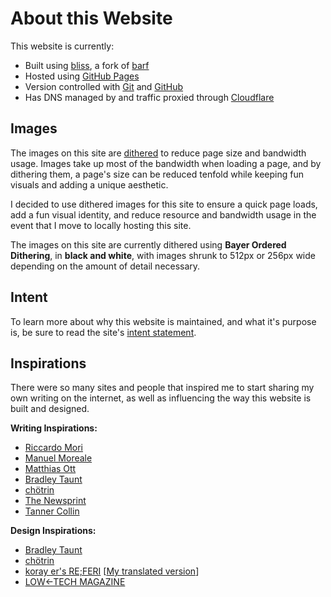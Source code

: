# About this Website

This website is currently:
- Built using [bliss](https://github.com/sohalsdr/bliss), a fork of [barf](https://git.sr.ht/~bt/barf)
- Hosted using [GitHub Pages](https://pages.github.com/)
- Version controlled with [Git](https://git-scm.com/) and [GitHub](https://github.com/ineedmore-coffee/main)
- Has DNS managed by and traffic proxied through [Cloudflare](https://www.cloudflare.com/dns/)

## Images

The images on this site are [dithered](https://en.wikipedia.org/wiki/Dither) to reduce page size and bandwidth usage. Images take up most of the bandwidth when loading a page, and by dithering them, a page's size can be reduced tenfold while keeping fun visuals and adding a unique aesthetic.

I decided to use dithered images for this site to ensure a quick page loads, add a fun visual identity, and reduce resource and bandwidth usage in the event that I move to locally hosting this site.

The images on this site are currently dithered using **Bayer Ordered Dithering**, in **black and white**, with images shrunk to 512px or 256px wide depending on the amount of detail necessary.

## Intent

To learn more about why this website is maintained, and what it's purpose is, be sure to read the site's [intent statement](/intent).

## Inspirations

There were so many sites and people that inspired me to start sharing my own writing on the internet, as well as influencing the way this website is built and designed.

**Writing Inspirations:**
- [Riccardo Mori](https://morrick.me)
- [Manuel Moreale](https://manuelmoreale.com)
- [Matthias Ott](https://matthiasott.com)
- [Bradley Taunt](https://bt.ht)
- [chötrin](https://chotrin.org/)
- [The Newsprint](https://thenewsprint.co)
- [Tanner Collin](https://t0.vc)

**Design Inspirations:**
- [Bradley Taunt](https://bt.ht)
- [chötrin](https://chotrin.org/)
- [koray er's RE;FERI](https://referi.de/) \[[My translated version](https://referi.ineedmore.coffee)\]
- [LOW←TECH MAGAZINE](https://solar.lowtechmagazine.com/)
